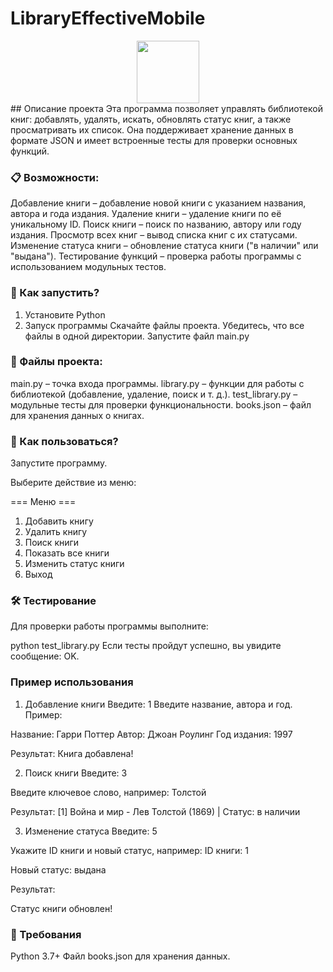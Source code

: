 # LibraryEffectiveMobile
<div id="header" align="center">
  <img src="https://media3.giphy.com/media/v1.Y2lkPTc5MGI3NjExb2hsd29ldDYxejY3cWY5bGQwb3V3bzR4MWJlMjUzbnhyemk5eG0yNyZlcD12MV9pbnRlcm5hbF9naWZfYnlfaWQmY3Q9Zw/2IudUHdI075HL02Pkk/giphy.webp" width="100"/>
</div>
## Описание проекта
Эта программа позволяет управлять библиотекой книг: добавлять, удалять, искать, обновлять статус книг, а также просматривать их список. Она поддерживает хранение данных в формате JSON и имеет встроенные тесты для проверки основных функций.

### 📋 Возможности:
Добавление книги – добавление новой книги с указанием названия, автора и года издания.
Удаление книги – удаление книги по её уникальному ID.
Поиск книги – поиск по названию, автору или году издания.
Просмотр всех книг – вывод списка книг с их статусами.
Изменение статуса книги – обновление статуса книги ("в наличии" или "выдана").
Тестирование функций – проверка работы программы с использованием модульных тестов.

### 🚀 Как запустить?
1. Установите Python
2. Запуск программы
Скачайте файлы проекта.
Убедитесь, что все файлы в одной директории.
Запустите файл main.py

### 📂 Файлы проекта:
main.py – точка входа программы.
library.py – функции для работы с библиотекой (добавление, удаление, поиск и т. д.).
test_library.py – модульные тесты для проверки функциональности.
books.json – файл для хранения данных о книгах.

### 🧩 Как пользоваться?
Запустите программу.

Выберите действие из меню:

=== Меню ===
1. Добавить книгу
2. Удалить книгу
3. Поиск книги
4. Показать все книги
5. Изменить статус книги
0. Выход

### 🛠 Тестирование
Для проверки работы программы выполните:

python test_library.py
Если тесты пройдут успешно, вы увидите сообщение: OK.

### Пример использования
1. Добавление книги
Введите:
1
Введите название, автора и год. Пример:

Название: Гарри Поттер
Автор: Джоан Роулинг
Год издания: 1997

Результат:
Книга добавлена!

2. Поиск книги
Введите:
3

Введите ключевое слово, например:
Толстой

Результат:
[1] Война и мир - Лев Толстой (1869) | Статус: в наличии

3. Изменение статуса
Введите:
5

Укажите ID книги и новый статус, например:
ID книги: 1

Новый статус: выдана

Результат:

Статус книги обновлен!

### 📝 Требования

Python 3.7+
Файл books.json для хранения данных.
